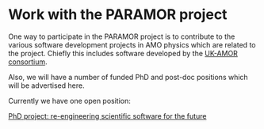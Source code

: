 Work with the PARAMOR project
=============================

One way to participate in the PARAMOR project is to contribute to the various software development projects in AMO physics which are related to the project. Chiefly this includes software developed by the [UK-AMOR consortium](https://www.ukamor.com/#/software).

Also, we will have a number of funded PhD and post-doc positions which will be advertised here. 

Currently we have one open position:

[PhD project: re-engineering scientific software for the future](phd1.md)
